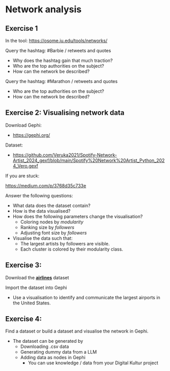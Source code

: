# Network analysis

## Exercise 1

In the tool: https://osome.iu.edu/tools/networks/

Query the hashtag: #Barbie / retweets and quotes

- Why does the hashtag gain that much traction? 
- Who are the top authorities on the subject?
- How can the network be described?

Query the hashtag: #Marathon / retweets and quotes

- Who are the top authorities on the subject? 
- How can the network be described?



## Exercise 2: Visualising network data

Download Gephi:

- https://gephi.org/

Dataset:

- https://github.com/Veruka2021/Spotify-Network-Artist_2024_gexf/blob/main/Spotify%20Network%20Artist_Python_2024_Vero.gexf



If you are stuck:

https://medium.com/p/3768d35c733e



Answer the following questions:

- What data does the dataset contain? 
- How is the data visualised?
- How does the following parameters change the visualisation? 
  - Coloring nodes by *modularity*
  - Ranking size by *followers*
  - Adjusting font size by *followers*
- Visualise the data such that:
  - The largest artists by followers are visible.
  - Each cluster is colored by their modularity class.




## Exercise 3: 

Download the **[airlines](https://github.com/gephi/gephi.github.io/blob/master/datasets/airlines-sample.gexf)** dataset

Import the dataset into Gephi

- Use a visualisation to identify and communicate the largest airports in the United States.



## Exercise 4:

Find a dataset or build a dataset and visualise the network in Gephi.

- The dataset can be generated by 
  - Downloading .csv data
  - Generating dummy data from a LLM
  - Adding data as nodes in Gephi
    - You can use knowledge / data from your Digital Kultur project